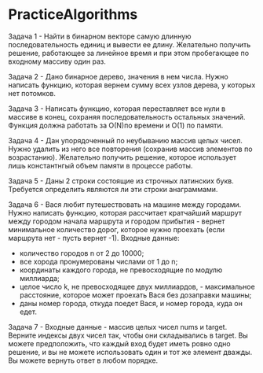 # PracticeAlgorithms

Задача 1 - Найти в бинарном векторе самую длинную последовательность единиц и вывести ее длину. Желательно получить решение, работающее за линейное время и при этом пробегающее по входному массиву один раз.

Задача 2 - Дано бинарное дерево, значения в нем числа. Нужно написать функцию, которая вернем сумму всех узлов дерева, у которых нет потомков.

Задача 3 - Написать функцию, которая переставляет все нули в массиве в конец, сохраняя последовательность остальных значений. Функция должна работать за O(N)по времени и О(1) по памяти.

Задача 4 - Дан упорядоченный по неубыванию массив целых чисел. Нужно удалить из него все повторения (сохранив массив элементов по возрастанию). Желательно получить решение, которое использует лишь константнгый объем памяти в процессе работы.

Задача 5 - Даны 2 строки состоящие из строчных латинских букв. Требуется определить являются ли эти строки анаграммами.

Задача 6 - Вася любит путешествовать на машине между городами. Нужно написать функцию, которая рассчитает кратчайший маршрут между городом начала маршрута и городом прибытия - вернет минимальное количество дорог, которое нужно проехать (если маршрута нет - пусть вернет -1). 
Входные данные: 
- количество городов n от 2 до 10000;
- все хорода пронумерованы числами от 1 до n;
- координаты каждого города, не превосходящие по модулю миллиарда;
- целое число k, не превосходящее двух миллиардов, - максимальное расстояние, которое может проехать Вася без дозаправки машины;
- даны номер города, откуда поедет Вася, и номер города, куда он едет.

Задача 7 - Входные данные -  массив целых чисел nums и target.  Bерните индексы двух чисел так, чтобы они складывались в target. Вы можете предположить, что каждый вход будет иметь ровно одно решение, и вы не можете использовать один и тот же элемент дважды. Вы можете вернуть ответ в любом порядке.
